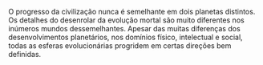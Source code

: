 ﻿O progresso da civilização nunca é semelhante em dois planetas distintos. Os detalhes do desenrolar da evolução mortal são muito diferentes nos inúmeros mundos dessemelhantes. Apesar das muitas diferenças dos desenvolvimentos planetários, nos domínios físico, intelectual e social, todas as esferas evolucionárias progridem em certas direções bem definidas.